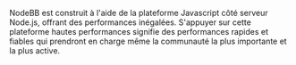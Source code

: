 NodeBB est construit à l'aide de la plateforme Javascript côté serveur Node.js, offrant des performances inégalées. S'appuyer sur cette plateforme hautes performances signifie des performances rapides et fiables qui prendront en charge même la communauté la plus importante et la plus active.